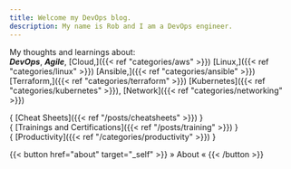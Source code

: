```yaml
---
title: Welcome my DevOps blog.
description: My name is Rob and I am a DevOps engineer.
---
```

<!-- 
 {{< lead >}}
My name is Rob and I am an experienced IT professional.
{{< /lead >}}
 -->

My thoughts and learnings about:<br />
***DevOps***, ***Agile***, [Cloud,]({{< ref "categories/aws" >}}) [Linux,]({{< ref "categories/linux" >}}) [Ansible,]({{< ref "categories/ansible" >}}) [Terraform,]({{< ref "categories/terraform" >}}) [Kubernetes]({{< ref "categories/kubernetes" >}}), [Network]({{< ref "categories/networking" >}})

<!--
[Cheat Sheets]({{< ref "/posts/cheatsheets" >}}) | [Trainings and Certifications]({{< ref "/posts/training" >}}) | [Productivity]({{< ref "/categories/productivity" >}})
-->


{ [Cheat Sheets]({{< ref "/posts/cheatsheets" >}}) }<br> 
{ [Trainings and Certifications]({{< ref "/posts/training" >}}) }<br>
{ [Productivity]({{< ref "/categories/productivity" >}}) }<br>


<!--
📑[Cheat Sheets]({{< ref "/posts/cheatsheets" >}}) | 🏅[Trainings and Certifications]({{< ref "/posts/training" >}}) | 📚[Productivity]({{< ref "/categories/productivity" >}})
-->

<!--

|                                                    |                                                                 |                                                          |
| -------------------------------------------------- | --------------------------------------------------------------- | -------------------------------------------------------- |
| 📑[Cheat Sheets]({{< ref "/posts/cheatsheets" >}}) | 🏅[Trainings and Certifications]({{< ref "/posts/training" >}}) | 📚[Productivity]({{< ref "/categories/productivity" >}}) |

-->

<!--
|                                                                 |                                                                                      |
| --------------------------------------------------------------- | ------------------------------------------------------------------------------------ |
| 🏅[Trainings and Certifications]({{< ref "/posts/training" >}}) | Trainings I attended during my professional journey.                                 |
| 📑[Cheat Sheets]({{< ref "/posts/cheatsheets" >}})              | Quick access to some useful cheat sheets.                                            |
| 📚[Productivity]({{< ref "/categories/productivity" >}})        | About [zettelkasten]({{< ref "tags/zettelkasten" >}}) and other learning techniques. |
-->

<!--

I am also interested in tools and techniques that help me increasing my [productivity]({{< ref "categories/productivity" >}}) so you will also find writings on [zettelkasten,]({{< ref "tags/zettelkasten" >}}) _learning techniques_ and related topics...

-->

{{< button href="about" target="_self" >}}
» About «
{{< /button >}}